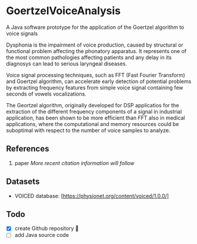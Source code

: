 # GoertzelVoiceAnalysis
A Java software prototype for the application of the Goertzel algorithm to voice signals 

Dysphonia is the impairment of voice production, caused by structural or functional problem affecting the phonatory apparatus. It represents one of the most common pathologies affecting patients and any delay in its diagnosys can lead to serious laryngeal diseases.

Voice signal processing techniques, such as FFT (Fast Fourier Transform) and Goertzel algorithm, can accelerate early detection of potential problems by extracting frequency features from simple voice signal containing few seconds of vowels vocalizations.

The Geortzel algorithm, originally developed for DSP applicatios for the extraction of the different frequency components of a signal in industrial application, has been shown to be more efficient than FFT also in medical applications, where the computational and memory resources could be suboptimal with respect to the number of voice samples to analyze.

## References
1. paper
_More recent citation information will follow_

## Datasets

* VOICED database: [https://physionet.org/content/voiced/1.0.0/] 

## Todo

- [x] create Github repository :tada:
- [ ] add Java source code

